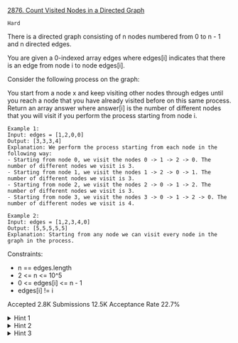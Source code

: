 [2876. Count Visited Nodes in a Directed Graph](https://leetcode.com/problems/count-visited-nodes-in-a-directed-graph/)

`Hard`

There is a directed graph consisting of n nodes numbered from 0 to n - 1 and n directed edges.

You are given a 0-indexed array edges where edges[i] indicates that there is an edge from node i to node edges[i].

Consider the following process on the graph:

You start from a node x and keep visiting other nodes through edges until you reach a node that you have already visited before on this same process.
Return an array answer where answer[i] is the number of different nodes that you will visit if you perform the process starting from node i.

```
Example 1:
Input: edges = [1,2,0,0]
Output: [3,3,3,4]
Explanation: We perform the process starting from each node in the following way:
- Starting from node 0, we visit the nodes 0 -> 1 -> 2 -> 0. The number of different nodes we visit is 3.
- Starting from node 1, we visit the nodes 1 -> 2 -> 0 -> 1. The number of different nodes we visit is 3.
- Starting from node 2, we visit the nodes 2 -> 0 -> 1 -> 2. The number of different nodes we visit is 3.
- Starting from node 3, we visit the nodes 3 -> 0 -> 1 -> 2 -> 0. The number of different nodes we visit is 4.

Example 2:
Input: edges = [1,2,3,4,0]
Output: [5,5,5,5,5]
Explanation: Starting from any node we can visit every node in the graph in the process.
``` 

Constraints:

- n == edges.length
- 2 <= n <= 10^5
- 0 <= edges[i] <= n - 1
- edges[i] != i

Accepted
2.8K
Submissions
12.5K
Acceptance Rate
22.7%

<details>
<summary>Hint 1</summary>

Consider if the graph was only one cycle, what will be the answer for each node?

</details>
<details>
<summary>Hint 2</summary>

The actual graph will always consist of at least one cycle and some other nodes.

</details>
<details>
<summary>Hint 3</summary>

Calculate the answer for nodes in cycles the same way as in hint 1. How do you calculate the answer for the remaining nodes?

</details>
